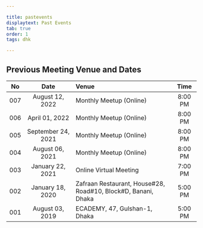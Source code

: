 ```yaml
---

title: pastevents
displaytext: Past Events
tab: true
order: 1
tags: dhk

---
```


## **Previous Meeting Venue and Dates**

| No | Date | Venue | Time | 
| :-: | :-: | :-- | :-: |
| 007 | August 12, 2022 | Monthly Meetup (Online) | 8:00 PM |
| 006 | April 01, 2022 | Monthly Meetup (Online) | 8:00 PM |
| 005 | September 24, 2021 | Monthly Meetup (Online) | 8:00 PM |
| 004 | August 06, 2021 | Monthly Meetup (Online) | 8:00 PM |
| 003 | January 22, 2021 | Online Virtual Meeting | 7:00 PM |
| 002 | January 18, 2020 | Zafraan Restaurant, House#28, Road#10, Block#D, Banani, Dhaka | 5:00 PM |
| 001 | August 03, 2019 | ECADEMY, 47, Gulshan-1, Dhaka | 5:00 PM |
